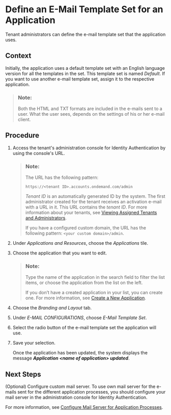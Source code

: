 <!-- loiobb2c79b71f8d47ec877882d78e0ceb39 -->

# Define an E-Mail Template Set for an Application

Tenant administrators can define the e-mail template set that the application uses.



## Context

Initially, the application uses a default template set with an English language version for all the templates in the set. This template set is named *Default*. If you want to use another e-mail template set, assign it to the respective application.

> ### Note:  
> Both the HTML and TXT formats are included in the e-mails sent to a user. What the user sees, depends on the settings of his or her e-mail client.



## Procedure

1.  Access the tenant's administration console for Identity Authentication by using the console's URL.

    > ### Note:  
    > The URL has the following pattern:
    > 
    > `https://<tenant ID>.accounts.ondemand.com/admin`
    > 
    > *Tenant ID* is an automatically generated ID by the system. The first administrator created for the tenant receives an activation e-mail with a URL in it. This URL contains the *tenant ID*. For more information about your tenants, see [Viewing Assigned Tenants and Administrators](../viewing-assigned-tenants-and-administrators-f56e6f2.md).
    > 
    > If you have a configured custom domain, the URL has the following pattern: `<your custom domain>/admin`.

2.  Under *Applications and Resources*, choose the *Applications* tile.

3.  Choose the application that you want to edit.

    > ### Note:  
    > Type the name of the application in the search field to filter the list items, or choose the application from the list on the left.
    > 
    > If you don’t have a created application in your list, you can create one. For more information, see [Create a New Application](create-a-new-application-0d4b255.md).

4.  Choose the *Branding and Layout* tab.

5.  Under *E-MAIL CONFIGURATIONS*, choose *E-Mail Template Set*.

6.  Select the radio button of the e-mail template set the application will use.

7.  Save your selection.

    Once the application has been updated, the system displays the message ***Application <name of application\> updated***.




<a name="loiobb2c79b71f8d47ec877882d78e0ceb39__postreq_pmk_qnc_ffb"/>

## Next Steps

\(Optional\) Configure custom mail server. To use own mail server for the e-mails sent for the different application processes, you should configure your mail server in the administration console for Identity Authentication.

For more information, see [Configure Mail Server for Application Processes](configure-mail-server-for-application-processes-ccc7ba1.md).

